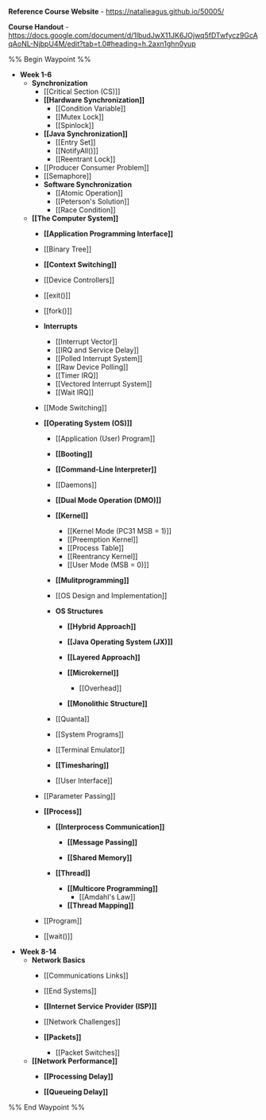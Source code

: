**Reference Course Website** - https://natalieagus.github.io/50005/

**Course Handout** - https://docs.google.com/document/d/1lbudJwX11JK6JOjwq5fDTwfycz9GcAqAoNL-NjbpU4M/edit?tab=t.0#heading=h.2axn1ghn0yup

%% Begin Waypoint %%
- **Week 1-6**
	- **Synchronization**
		- [[Critical Section (CS)]]
		- **[[Hardware Synchronization]]**
			- [[Condition Variable]]
			- [[Mutex Lock]]
			- [[Spinlock]]
		- **[[Java Synchronization]]**
			- [[Entry Set]]
			- [[NotifyAll()]]
			- [[Reentrant Lock]]
		- [[Producer Consumer Problem]]
		- [[Semaphore]]
		- **Software Synchronization**
			- [[Atomic Operation]]
			- [[Peterson's Solution]]
			- [[Race Condition]]
	- **[[The Computer System]]**
		- **[[Application Programming Interface]]**

		- [[Binary Tree]]
		- **[[Context Switching]]**

		- [[Device Controllers]]
		- [[exit()]]
		- [[fork()]]
		- **Interrupts**
			- [[Interrupt Vector]]
			- [[IRQ and Service Delay]]
			- [[Polled Interrupt System]]
			- [[Raw Device Polling]]
			- [[Timer IRQ]]
			- [[Vectored Interrupt System]]
			- [[Wait IRQ]]
		- [[Mode Switching]]
		- **[[Operating System (OS)]]**
			- [[Application (User) Program]]
			- **[[Booting]]**

			- **[[Command-Line Interpreter]]**

			- [[Daemons]]
			- **[[Dual Mode Operation (DMO)]]**

			- **[[Kernel]]**
				- [[Kernel Mode (PC31 MSB = 1)]]
				- [[Preemption Kernel]]
				- [[Process Table]]
				- [[Reentrancy Kernel]]
				- [[User Mode (MSB = 0)]]
			- **[[Mulitprogramming]]**

			- [[OS Design and Implementation]]
			- **OS Structures**
				- **[[Hybrid Approach]]**

				- **[[Java Operating System (JX)]]**

				- **[[Layered Approach]]**

				- **[[Microkernel]]**
					- [[Overhead]]
				- **[[Monolithic Structure]]**

			- [[Quanta]]
			- [[System Programs]]
			- [[Terminal Emulator]]
			- **[[Timesharing]]**

			- [[User Interface]]
		- [[Parameter Passing]]
		- **[[Process]]**
			- **[[Interprocess Communication]]**
				- **[[Message Passing]]**

				- **[[Shared Memory]]**

			- **[[Thread]]**
				- **[[Multicore Programming]]**
					- [[Amdahl's Law]]
				- **[[Thread Mapping]]**

		- [[Program]]
		- [[wait()]]
- **Week 8-14**
	- **Network Basics**
		- [[Communications Links]]
		- [[End Systems]]
		- **[[Internet Service Provider (ISP)]]**

		- [[Network Challenges]]
		- **[[Packets]]**
			- [[Packet Switches]]
	- **[[Network Performance]]**
		- **[[Processing Delay]]**

		- **[[Queueing Delay]]**

%% End Waypoint %%